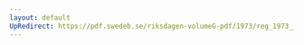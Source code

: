 ```yaml
---
layout: default
UpRedirect: https://pdf.swedeb.se/riksdagen-volumeG-pdf/1973/reg_1973__reg_01/reg_1973__reg_01_0214.pdf
---
```

